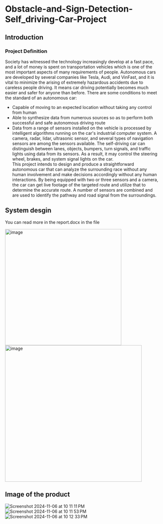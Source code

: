 # Obstacle-and-Sign-Detection-Self_driving-Car-Project

## Introduction

### Project Definition

Society has witnessed the technology increasingly develop at a fast pace, and a lot of money is spent on transportation vehicles which is one of the most important aspects of many requirements of people. Autonomous cars are developed by several companies like Tesla, Audi, and VinFast, and it is vital to minimize the arising of extremely hazardous accidents due to careless people driving. It means car driving potentially becomes much easier and safer for anyone than before.
There are some conditions to meet the standard of an autonomous car: <br>
- Capable of moving to an expected location without taking any control from human  <br>
- Able to synthesize data from numerous sources so as to perform both successful and safe autonomous driving route <br>
- Data from a range of sensors installed on the vehicle is processed by intelligent algorithms running on the car's industrial computer system. A camera, radar, lidar, ultrasonic sensor, and several types of navigation sensors are among the sensors available. The self-driving car can distinguish between lanes, objects, bumpers, turn signals, and traffic lights using data from its sensors. As a result, it may control the steering wheel, brakes, and system signal lights on the car. <br>
This project intends to design and produce a straightforward autonomous car that can analyze the surrounding race without any human involvement and make decisions accordingly without any human interactions. By being equipped with two or three sensors and a camera, the car can get live footage of the targeted route and utilize that to determine the accurate route. A number of sensors are combined and are used to identify the pathway and road signal from the surroundings.  <br>

## System desgin
You can read more in the report.docx in the file

<img width="382" alt="image" src="https://user-images.githubusercontent.com/72744045/184697255-0979c976-7cca-47b2-b3cc-ea0e8967ad34.png">
<img width="449" alt="image" src="https://user-images.githubusercontent.com/72744045/184697294-525353e7-1ff9-456f-a60d-976158516da5.png">


## Image of the product

![Screenshot 2024-11-06 at 10 11 11 PM](https://github.com/user-attachments/assets/fe421983-1b76-4cbb-b42e-75ea71536f40)
![Screenshot 2024-11-06 at 10 11 53 PM](https://github.com/user-attachments/assets/706dd980-94ab-4a37-864f-578e2c055343)
![Screenshot 2024-11-06 at 10 12 33 PM](https://github.com/user-attachments/assets/2cf32ac3-bd80-4e43-aed9-fd7f827988fb)
